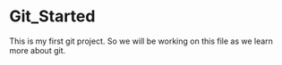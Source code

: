 # Git_Started
This is my first git project.
So we will be working on this file as we learn more about git.
